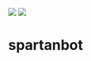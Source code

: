 ![](https://travis-ci.org/oipwg/spartanbot.svg?branch=master)
[![](https://img.shields.io/npm/v/spartanbot.svg)](https://www.npmjs.com/package/spartanbot)
# spartanbot